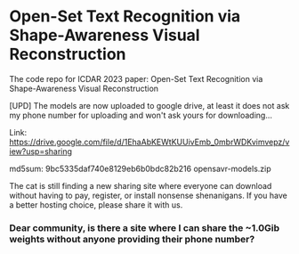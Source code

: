 # Open-Set Text Recognition via Shape-Awareness Visual Reconstruction

The code repo for ICDAR 2023 paper: Open-Set Text Recognition via Shape-Awareness Visual Reconstruction

[UPD] The models are now uploaded to google drive, at least it does not ask my phone number for uploading and won't ask yours for downloading... 

Link: https://drive.google.com/file/d/1EhaAbKEWtKUUivEmb_0mbrWDKvimvepz/view?usp=sharing

md5sum: 9bc5335daf740e8129eb6b0bdc82b216  opensavr-models.zip

The cat is still finding a new sharing site where everyone can download without having to pay, register, or install nonsense shenanigans. If you have a better hosting choice, please share it with us.
 
### Dear community, is there a site where I can share the ~1.0Gib weights without anyone providing their phone number?
